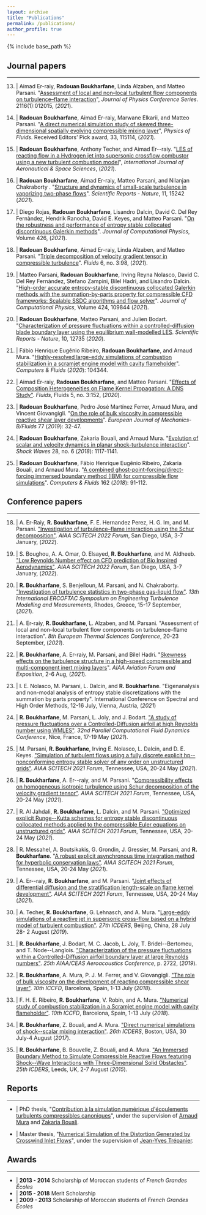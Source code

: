 ```yaml
---
layout: archive
title: "Publications"
permalink: /publications/
author_profile: true
---
```


{% include base_path %}

## Journal papers
---

13. | Aimad Er-raiy, __Radouan Boukharfane__, Linda Alzaben, and Matteo Parsani. "[Assessment of local and non–local turbulent flow components on turbulence–flame interaction](https://doi.org/10.1088/1742-6596/2116/1/012015)", *Journal of Physics Conference Series*. 2116(1):012015, (_2021_).


12. | __Radouan Boukharfane__, Aimad Er-raiy, Marwane Elkarii, and Matteo Parsani. "[A direct numerical simulation study of skewed three-dimensional spatially evolving compressible mixing layer](https://doi.org/10.1063/5.0072165)", *Physics of Fluids*. Received Editors’ Pick award, 33, 115114, (_2021_).


11. | __Radouan Boukharfane__, Anthony Techer, and Aimad Er--raiy. "[LES of reacting flow in a Hydrogen jet into supersonic crossflow combustor using a new turbulent combustion model](https://doi.org/10.1007/s42405-021-00424-5)", *International Journal of Aeronautical & Space Sciences*, (_2021_).


10. | __Radouan Boukharfane__, Aimad Er-raiy, Matteo Parsani, and Nilanjan Chakraborty . "[Structure and dynamics of small-scale turbulence in vaporizing two-phase flows](https://www.nature.com/articles/s41598-021-94334-x)". *Scientific Reports - Nature*, 11, 15242 (_2021_).

9. | Diego Rojas, __Radouan Boukharfane__, Lisandro Dalcin, David C. Del Rey Fernàndez, Hendrik Ranocha, David E. Keyes, and Matteo Parsani. "[On the robustness and performance of entropy stable collocated discontinuous Galerkin methods](https://doi.org/10.1016/j.jcp.2020.109891)". *Journal of Computational Physics*, Volume 426, (_2021_).

8. | __Radouan Boukharfane__, Aimad Er-raiy, Linda Alzaben, and Matteo Parsani. "[Triple decomposition of velocity gradient tensor in compressible turbulence](https://www.mdpi.com/2311-5521/6/3/98)". *Fluids* 6, no. 3:98, (_2021_).

7. | Matteo Parsani, __Radouan Boukharfane__, Irving Reyna Nolasco, David C. Del Rey Fernàndez, Stefano Zampini, Bilel Hadri, and Lisandro Dalcin. "[High-order accurate entropy-stable discontinuous collocated Galerkin methods with the summation-by-parts property for compressible CFD frameworks: Scalable SSDC algorithms and flow solver](https://doi.org/10.1016/j.jcp.2020.109844)". *Journal of Computational Physics*, Volume 424, 109844 (_2021_).

6. | __Radouan Boukharfane__, Matteo Parsani, and Julien Bodart. "[Characterization of pressure fluctuations within a controlled-diffusion blade boundary layer using the equilibrium wall-modelled LES](https://doi.org/10.1038/s41598-020-69671-y). *Scientific Reports - Nature*, 10, 12735 (_2020_).

5. | Fábio Henrique Eugênio Ribeiro, __Radouan Boukharfane__, and Arnaud Mura. "[Highly-resolved large-eddy simulations of combustion stabilization in a scramjet engine model with cavity flameholder](https://doi.org/10.1016/j.compfluid.2019.104344)". *Computers & Fluids* (_2020_): 104344.

4. | Aimad Er-raiy, __Radouan Boukharfane__, and Matteo Parsani. "[Effects of Composition Heterogeneities on Flame Kernel Propagation: A DNS Study"](https://www.mdpi.com/2311-5521/5/3/152). *Fluids*, Fluids 5, no. 3:152, (_2020_).

3. | __Radouan Boukharfane__, Pedro José Martínez Ferrer, Arnaud Mura, and Vincent Giovangigli. "[On the role of bulk viscosity in compressible reactive shear layer developments](https://www.sciencedirect.com/science/article/pii/S099775461830565X)". *European Journal of Mechanics-B/Fluids* 77 (_2019_): 32-47.

2. | __Radouan Boukharfane__, Zakaria Bouali, and Arnaud Mura. "[Evolution of scalar and velocity dynamics in planar shock-turbulence interaction](https://link.springer.com/article/10.1007/s00193-017-0798-5)". *Shock Waves* 28, no. 6 (_2018_): 1117-1141.

1. | __Radouan Boukharfane__, Fábio Henrique Eugênio Ribeiro, Zakaria Bouali, and Arnaud Mura. "[A combined ghost-point-forcing/direct-forcing immersed boundary method (IBM) for compressible flow simulations](https://www.sciencedirect.com/science/article/pii/S0045793017304267)". *Computers & Fluids* 162 (_2018_): 91-112.


## Conference papers
---

18. | A. Er-Raiy, __R. Boukharfane__, F. E. Hernandez Perez, H. G. Im, and M. Parsani. ["Investigation of turbulence–flame interaction using the Schur decomposition"](https://arc.aiaa.org/doi/10.2514/6.2022-1740). *AIAA SCITECH 2022 Forum*, San Diego, USA, 3-7 January, (_2022_).

17. | S. Boughou, A. A. Omar, O. Elsayed, __R. Boukharfane__, and M. Aldheeb. ["Low Reynolds Number effect on CFD prediction of Bio Inspired Aerodynamics"](https://arc.aiaa.org/doi/10.2514/6.2022-1965). *AIAA SCITECH 2022 Forum*, San Diego, USA, 3-7 January, (_2022_).

16. | __R. Boukharfane__, S. Benjelloun, M. Parsani, and N. Chakraborty. ["Investigation of turbulence statistics in two-phase gas-liquid flow"](https://etmm.ercoftac.org/etmm13/program/). *13th International ERCOFTAC Symposium on Engineering Turbulence Modelling and Measurements*, Rhodes, Greece, 15-17 September, (_2021_).

15. | A. Er-raiy, __R. Boukharfane__, L. Alzaben, and M. Parsani. "Assessment of local and non–local turbulent flow components on turbulence–flame interaction". *8th European Thermal Sciences Conference*, 20-23 September, (_2021_).

14. | __R. Boukharfane__, A. Er-raiy, M. Parsani, and Bilel Hadri. "[Skewness effects on the turbulence structure in a high-speed compressible and multi-component inert mixing layers](https://doi.org/10.2514/6.2021-2915)". *AIAA Aviation Forum and Exposition*, 2-6 Aug, (_2021_).

13. | I. E. Nolasco, M. Parsani, L. Dalcin, and __R. Boukharfane__. "Eigenanalysis and non-modal analysis of entropy stable discretizations with the summation by parts property". International Conference on Spectral and High Order Methods, 12-16 July, Vienna, Austria, (_2021_)

12. | __R. Boukharfane__, M. Parsani, L. Joly, and J. Bodart. ["A study of pressure fluctuations over a Controlled-Diffusion airfoil at high Reynolds number using WMLES"](https://parcfd2020.sciencesconf.org/program). *32nd Parallel Computational Fluid Dynamics Conference*, Nice, France, 17-19 May (_2021_).

11. | M. Parsani, __R. Boukharfane__, Irving E. Nolasco, L. Dalcin, and D. E. Keyes. ["Simulation of turbulent flows using a fully discrete explicit hp--nonconforming entropy stable solver of any order on unstructured grids"](https://doi.org/10.2514/6.2021-0495). *AIAA SCITECH 2021 Forum*, Tennessee, USA, 20-24 May (_2021_).

10. | __R. Boukharfane__, A. Er--raiy, and  M. Parsani. "[Compressibility effects on homogeneous isotropic turbulence using Schur decomposition of the velocity gradient tensor"](https://doi.org/10.2514/6.2021-1446). *AIAA SCITECH 2021 Forum*, Tennessee, USA, 20-24 May (_2021_).

9. | R. Al Jahdali, __R. Boukharfane__, L. Dalcin, and M. Parsani. ["Optimized explicit Runge--Kutta schemes for entropy stable discontinuous collocated methods applied to the compressible Euler equations on unstructured grids"](https://doi.org/10.2514/6.2021-0633). *AIAA SCITECH 2021 Forum*, Tennessee, USA, 20-24 May (_2021_).

8. | R. Messahel, A. Boutsikakis, G. Grondin, J. Gressier, M. Parsani, and __R. Boukharfane__. "[A robust explicit asynchronous time integration method for hyperbolic conservation laws"](https://doi.org/10.2514/6.2021-0054). *AIAA SCITECH 2021 Forum*, Tennessee, USA, 20-24 May (_2021_).

7. | A. Er--raiy, __R. Boukharfane__, and M. Parsani. "[Joint effects of differential diffusion and the stratification length-scale on flame kernel development"](https://doi.org/10.2514/6.2021-0680). *AIAA SCITECH 2021 Forum*, Tennessee, USA, 20-24 May (_2021_).

6. | A. Techer, __R. Boukharfane__, G. Lehnasch, and A. Mura. "[Large-eddy simulations of a reactive jet in supersonic cross-flow based on a hybrid model of turbulent combustion"](http://www.icders.org/ICDERS2019/abstracts/ICDERS2019-055.pdf). *27th ICDERS*, Beijing, China, 28 July 28- 2 August (_2019_).

5. | __R. Boukharfane__, J. Bodart, M. C. Jacob, L. Joly, T. Bridel--Bertomeu, and T. Node--Langlois. ["Characterization of the pressure fluctuations within a Controlled-Diffusion airfoil boundary layer at large Reynolds numbers"](https://doi.org/10.2514/6.2019-2722). *25th AIAA/CEAS Aeroacoustics Conference*, p. 2722, (_2019_). 

4. | __R. Boukharfane__, A. Mura, P. J. M. Ferrer, and V. Giovangigli. ["The role of bulk viscosity on the development of reacting compressible shear layer"](https://www.iccfd.org/iccfd10/papers/ICCFD10-086-Paper.pdf). *10th ICCFD*, Barcelona, Spain, 1-13 July (_2018_).

3. | F. H. E. Ribeiro, __R. Boukharfane__, V. Robin, and A. Mura. ["Numerical study of combustion stabilization in a Scramjet engine model with cavity flameholder"](https://www.iccfd.org/iccfd10/papers/ICCFD10-189-Paper.pdf). *10th ICCFD*, Barcelona, Spain, 1-13 July (_2018_).

2. | __R. Boukharfane__, Z. Bouali, and A. Mura. ["Direct numerical simulations of shock--scalar mixing interaction"](http://www.icders.org/ICDERS2017/abstracts/ICDERS2017-0883.pdf). *26th ICDERS*, Boston, USA, 30 July-4 August (_2017_).

1. | __R. Boukharfane__, B. Bouvelle, Z. Bouali, and  A. Mura. ["An Immersed Boundary Method to Simulate Compressible Reactive Flows featuring Shock--Wave Interactions with Three-Dimensional Solid Obstacles"](http://www.icders.org/ICDERS2015/abstracts/ICDERS2015-214.pdf). *25th ICDERS*, Leeds, UK, 2-7 August (_2015_).


<!-- ## Talks and presentations
---

- | "Large-eddy simulations of a reactive jet in supersonic cross-flow based on a hybrid model of turbulent combustion". _27th ICDERS_, Beijing, China, 2019.

- | "Direct numerical simulations of shock-scalar mixing interaction". _26th ICDERS_, Boston, USA, 2017.

- | "An Immersed Boundary Method to Simulate Compressible Reactive Flows featuring Shock-Wave Interactions with Three-Dimensional Solid Obstacles". _25th ICDERS_, Leeds, UK, 2015.

- | "The role of bulk viscosity on the development of reacting compressible shear layer". _10th ICCFD_, Barcelona, Spain, 2018. -->


## Reports
---

- | PhD thesis, "[Contribution à la simulation numérique d'écoulements turbulents compressibles canoniques](
https://tel.archives-ouvertes.fr/tel-01878795/document)", under the supervision of [Arnaud Mura](https://www.researchgate.net/profile/Arnaud_Mura) and [Zakaria Bouali](https://www.researchgate.net/profile/Zakaria_Bouali).

- | Master thesis, "[Numerical Simulation of the Distortion Generated by Crosswind Inlet Flows]()", under the supervision of [Jean-Yves Trépanier](https://www.polymtl.ca/expertises/en/trepanier-jean-yves).

## Awards
---

- | **2013 - 2014** Scholarship of Moroccan students of *French Grandes Écoles*
- | **2015 - 2018** Merit Scholarship
- | **2009 - 2013** Scholarship of Moroccan students of *French Grandes Écoles*